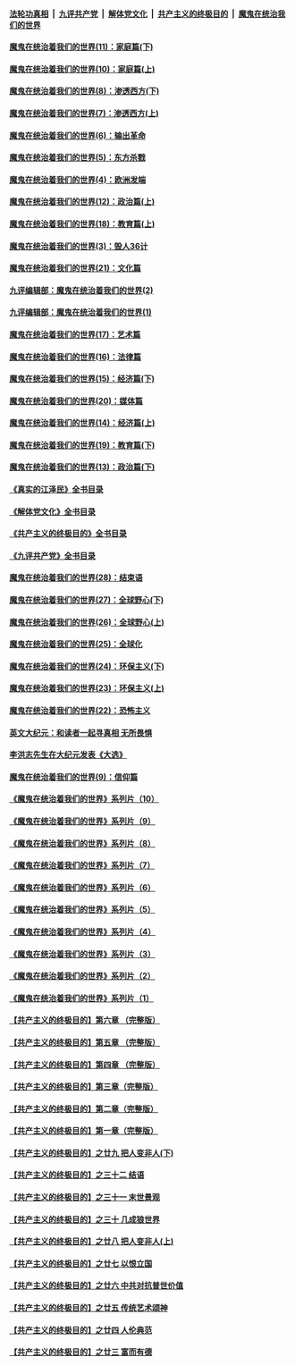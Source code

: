 ####  [法轮功真相](../../../../basic/blob/master/README.md?t=12071331) &nbsp;|&nbsp; [九评共产党](../../../../9ping.md/blob/master/README.md?t=12071331) &nbsp;|&nbsp; [解体党文化](../../../../jtdwh.md/blob/master/README.md?t=12071331)  &nbsp;|&nbsp; [共产主义的终极目的](../../../../gczydzjmd.md/blob/master/README.md?t=12071331) &nbsp;|&nbsp; [魔鬼在统治我们的世界](../../../../mgztzwmdsj.md/blob/master/README.md?t=12071331) 

#### [魔鬼在统治着我们的世界(11)：家庭篇(下)](../pages/nsc422/n10440961.md?t=12071331) 

#### [魔鬼在统治着我们的世界(10)：家庭篇(上)](../pages/nsc422/n10435448.md?t=12071331) 

#### [魔鬼在统治着我们的世界(8)：渗透西方(下)](../pages/nsc422/n10429603.md?t=12071331) 

#### [魔鬼在统治着我们的世界(7)：渗透西方(上)](../pages/nsc422/n10426013.md?t=12071331) 

#### [魔鬼在统治着我们的世界(6)：输出革命](../pages/nsc422/n10421536.md?t=12071331) 

#### [魔鬼在统治着我们的世界(5)：东方杀戮](../pages/nsc422/n10417707.md?t=12071331) 

#### [魔鬼在统治着我们的世界(4)：欧洲发端](../pages/nsc422/n10414890.md?t=12071331) 

#### [魔鬼在统治着我们的世界(12)：政治篇(上)](../pages/nsc422/n10444576.md?t=12071331) 

#### [魔鬼在统治着我们的世界(18)：教育篇(上)](../pages/nsc422/n10526970.md?t=12071331) 

#### [魔鬼在统治着我们的世界(3)：毁人36计](../pages/nsc422/n10411583.md?t=12071331) 

#### [魔鬼在统治着我们的世界(21)：文化篇](../pages/nsc422/n10597706.md?t=12071331) 

#### [九评编辑部：魔鬼在统治着我们的世界(2)](../pages/nsc422/n10410036.md?t=12071331) 

#### [九评编辑部：魔鬼在统治着我们的世界(1)](../pages/nsc422/n10406825.md?t=12071331) 

#### [魔鬼在统治着我们的世界(17)：艺术篇](../pages/nsc422/n10499093.md?t=12071331) 

#### [魔鬼在统治着我们的世界(16)：法律篇](../pages/nsc422/n10485969.md?t=12071331) 

#### [魔鬼在统治着我们的世界(15)：经济篇(下)](../pages/nsc422/n10469975.md?t=12071331) 

#### [魔鬼在统治着我们的世界(20)：媒体篇](../pages/nsc422/n10586579.md?t=12071331) 

#### [魔鬼在统治着我们的世界(14)：经济篇(上)](../pages/nsc422/n10457370.md?t=12071331) 

#### [魔鬼在统治着我们的世界(19)：教育篇(下)](../pages/nsc422/n10564808.md?t=12071331) 

#### [魔鬼在统治着我们的世界(13)：政治篇(下)](../pages/nsc422/n10448270.md?t=12071331) 

#### [《真实的江泽民》全书目录](../pages/nsc422/n13721399.md?t=12071331) 

#### [《解体党文化》全书目录](../pages/nsc422/n13721157.md?t=12071331) 

#### [《共产主义的终极目的》全书目录](../pages/nsc422/n13721048.md?t=12071331) 

#### [《九评共产党》全书目录](../pages/nsc422/n13708085.md?t=12071331) 

#### [魔鬼在统治着我们的世界(28)：结束语](../pages/nsc422/n10936246.md?t=12071331) 

#### [魔鬼在统治着我们的世界(27)：全球野心(下)](../pages/nsc422/n10928319.md?t=12071331) 

#### [魔鬼在统治着我们的世界(26)：全球野心(上)](../pages/nsc422/n10900318.md?t=12071331) 

#### [魔鬼在统治着我们的世界(25)：全球化](../pages/nsc422/n10788205.md?t=12071331) 

#### [魔鬼在统治着我们的世界(24)：环保主义(下)](../pages/nsc422/n10695307.md?t=12071331) 

#### [魔鬼在统治着我们的世界(23)：环保主义(上)](../pages/nsc422/n10688613.md?t=12071331) 

#### [魔鬼在统治着我们的世界(22)：恐怖主义](../pages/nsc422/n10614727.md?t=12071331) 

#### [英文大纪元：和读者一起寻真相 无所畏惧](../pages/nsc422/n12542027.md?t=12071331) 

#### [李洪志先生在大纪元发表《大选》](../pages/nsc422/n12534746.md?t=12071331) 

#### [魔鬼在统治着我们的世界(9)：信仰篇](../pages/nsc422/n10432159.md?t=12071331) 

#### [《魔鬼在统治着我们的世界》系列片（10）](../pages/nsc422/n12292670.md?t=12071331) 

#### [《魔鬼在统治着我们的世界》系列片（9）](../pages/nsc422/n12290859.md?t=12071331) 

#### [《魔鬼在统治着我们的世界》系列片（8）](../pages/nsc422/n12287445.md?t=12071331) 

#### [《魔鬼在统治着我们的世界》系列片（7）](../pages/nsc422/n12283425.md?t=12071331) 

#### [《魔鬼在统治着我们的世界》系列片（6）](../pages/nsc422/n12282314.md?t=12071331) 

#### [《魔鬼在统治着我们的世界》系列片（5）](../pages/nsc422/n12281419.md?t=12071331) 

#### [《魔鬼在统治着我们的世界》系列片（4）](../pages/nsc422/n12274024.md?t=12071331) 

#### [《魔鬼在统治着我们的世界》系列片（3）](../pages/nsc422/n12271322.md?t=12071331) 

#### [《魔鬼在统治着我们的世界》系列片（2）](../pages/nsc422/n12269049.md?t=12071331) 

#### [《魔鬼在统治着我们的世界》系列片（1）](../pages/nsc422/n12267575.md?t=12071331) 

#### [【共产主义的终极目的】第六章 （完整版）](../pages/nsc422/n11428913.md?t=12071331) 

#### [【共产主义的终极目的】第五章 （完整版）](../pages/nsc422/n11428912.md?t=12071331) 

#### [【共产主义的终极目的】第四章 （完整版）](../pages/nsc422/n11428907.md?t=12071331) 

#### [【共产主义的终极目的】第三章（完整版）](../pages/nsc422/n11428848.md?t=12071331) 

#### [【共产主义的终极目的】第二章（完整版）](../pages/nsc422/n11428831.md?t=12071331) 

#### [【共产主义的终极目的】第一章（完整版）](../pages/nsc422/n11417651.md?t=12071331) 

#### [【共产主义的终极目的】之廿九 把人变非人(下)](../pages/nsc422/n11344140.md?t=12071331) 

#### [【共产主义的终极目的】之三十二 结语](../pages/nsc422/n11360535.md?t=12071331) 

#### [【共产主义的终极目的】之三十一 末世景观](../pages/nsc422/n11351129.md?t=12071331) 

#### [【共产主义的终极目的】之三十 几成狼世界](../pages/nsc422/n11348280.md?t=12071331) 

#### [【共产主义的终极目的】之廿八 把人变非人(上)](../pages/nsc422/n11340492.md?t=12071331) 

#### [【共产主义的终极目的】之廿七 以恨立国](../pages/nsc422/n11336944.md?t=12071331) 

#### [【共产主义的终极目的】之廿六 中共对抗普世价值](../pages/nsc422/n11324785.md?t=12071331) 

#### [【共产主义的终极目的】之廿五 传统艺术颂神](../pages/nsc422/n11296396.md?t=12071331) 

#### [【共产主义的终极目的】之廿四 人伦典范](../pages/nsc422/n11296397.md?t=12071331) 

#### [【共产主义的终极目的】之廿三 富而有德](../pages/nsc422/n11283598.md?t=12071331) 

